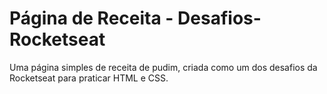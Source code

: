# Página de Receita - Desafios-Rocketseat
Uma página simples de receita de pudim, criada como um dos desafios da Rocketseat para praticar HTML e CSS.
